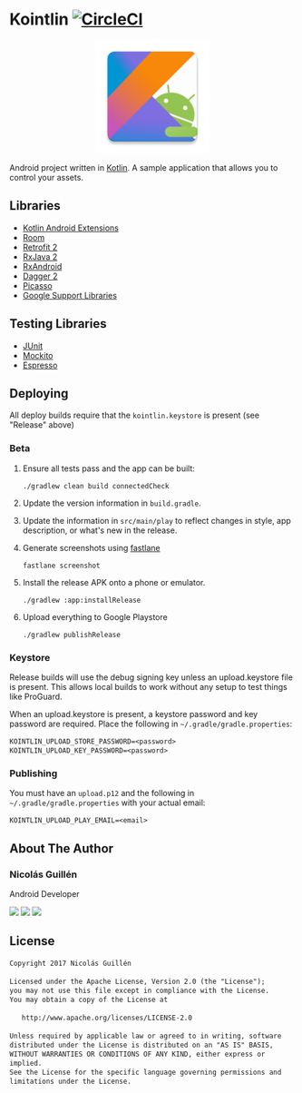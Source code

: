 # Kointlin [![CircleCI](https://circleci.com/gh/nicolasguillen10/kointlin.svg?style=svg)](https://circleci.com/gh/nicolasguillen10/kointlin)

<p align="center">
    <img src="app/src/main/res/drawable-xxxhdpi/ic_launcher.png" width="200">
</p>

Android project written in [Kotlin](https://kotlinlang.org/). A sample application that allows you to control your assets.

## Libraries
* [Kotlin Android Extensions](https://kotlinlang.org/docs/tutorials/android-plugin.html)
* [Room](https://developer.android.com/topic/libraries/architecture/room.html)
* [Retrofit 2](http://square.github.io/retrofit/)
* [RxJava 2](https://github.com/ReactiveX/RxJava)
* [RxAndroid](https://github.com/ReactiveX/RxAndroid)
* [Dagger 2](http://google.github.io/dagger/)
* [Picasso](http://square.github.io/picasso/)
* [Google Support Libraries](http://developer.android.com/tools/support-library/index.html)

## Testing Libraries
* [JUnit](http://junit.org/junit4/)
* [Mockito](http://mockito.org/)
* [Espresso](https://developer.android.com/training/testing/espresso/index.html)

Deploying
------------------------------
All deploy builds require that the `kointlin.keystore` is present (see "Release" above)

### Beta

 1. Ensure all tests pass and the app can be built:

        ./gradlew clean build connectedCheck

 2. Update the version information in `build.gradle`.

 3. Update the information in `src/main/play` to reflect changes in style, app description, or
    what's new in the release.

 4. Generate screenshots using [fastlane](https://fastlane.tools/)

        fastlane screenshot

 5. Install the release APK onto a phone or emulator.

        ./gradlew :app:installRelease

 6. Upload everything to Google Playstore

        ./gradlew publishRelease

### Keystore

Release builds will use the debug signing key unless an upload.keystore file is present. This allows local builds to work without any setup to test things like ProGuard.

When an upload.keystore is present, a keystore password and key password are required. Place the following in `~/.gradle/gradle.properties`:

```
KOINTLIN_UPLOAD_STORE_PASSWORD=<password>
KOINTLIN_UPLOAD_KEY_PASSWORD=<password>
```

### Publishing

You must have an `upload.p12` and the following in `~/.gradle/gradle.properties` with your actual email:

```
KOINTLIN_UPLOAD_PLAY_EMAIL=<email>
```

## About The Author

### Nicolás Guillén

Android Developer

<a href="https://play.google.com/store/apps/developer?id=Nicol%C3%A1s+Guill%C3%A9n" target="_blank"><img src="https://github.com/nicolasguillen10/social-icons/blob/master/play-store-icon.png?raw=true" width="60"></a>
<a href="https://instagram.com/nic0guillen" target="_blank"><img src="https://github.com/nicolasguillen10/social-icons/blob/master/instagram-icon.png?raw=true" width="60"></a>
<a href="http://linkedin.com/in/nicolasguillen10"><img src="https://github.com/nicolasguillen10/social-icons/blob/master/linkedin-icon.png?raw=true" width="60"></a>


## License

    Copyright 2017 Nicolás Guillén

    Licensed under the Apache License, Version 2.0 (the "License");
    you may not use this file except in compliance with the License.
    You may obtain a copy of the License at

       http://www.apache.org/licenses/LICENSE-2.0

    Unless required by applicable law or agreed to in writing, software
    distributed under the License is distributed on an "AS IS" BASIS,
    WITHOUT WARRANTIES OR CONDITIONS OF ANY KIND, either express or implied.
    See the License for the specific language governing permissions and
    limitations under the License.